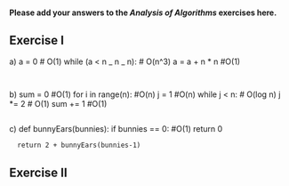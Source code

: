 #### Please add your answers to the **_Analysis of Algorithms_** exercises here.

## Exercise I

a) a = 0 # O(1) while (a < n _ n _ n): # O(n^3) a = a + n \* n #O(1)

```


```

b) sum = 0 #O(1) for i in range(n): #O(n) j = 1 #O(n) while j < n: # O(log n) j
\*= 2 # O(1) sum += 1 #O(1)

```

```

c) def bunnyEars(bunnies): if bunnies == 0: #O(1) return 0

      return 2 + bunnyEars(bunnies-1)

## Exercise II
